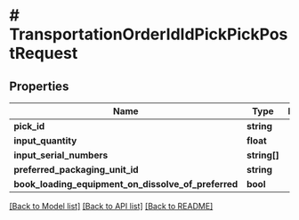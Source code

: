 # # TransportationOrderIdIdPickPickPostRequest

## Properties

Name | Type | Description | Notes
------------ | ------------- | ------------- | -------------
**pick_id** | **string** |  |
**input_quantity** | **float** |  |
**input_serial_numbers** | **string[]** |  | [optional]
**preferred_packaging_unit_id** | **string** |  | [optional]
**book_loading_equipment_on_dissolve_of_preferred** | **bool** |  |

[[Back to Model list]](../../README.md#models) [[Back to API list]](../../README.md#endpoints) [[Back to README]](../../README.md)
